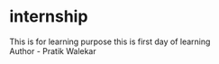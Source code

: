 # internship
This is for learning purpose 
this is first day of learning
<br>
Author - Pratik Walekar
